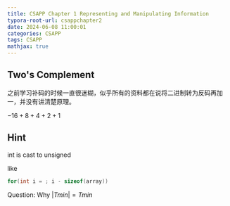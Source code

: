 ```yaml
---
title: CSAPP Chapter 1 Representing and Manipulating Information
typora-root-url: csappchapter2
date: 2024-06-08 11:00:01
categories: CSAPP
tags: CSAPP
mathjax: true
---
```


## Two's Complement

之前学习补码的时候一直很迷糊，似乎所有的资料都在说将二进制转为反码再加一，并没有讲清楚原理。

$-16+8+4+2+1$



## Hint

int is cast to unsigned

like

```c
for(int i = ; i - sizeof(array))
```



Question: Why $|Tmin| = Tmin$
